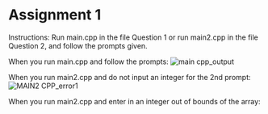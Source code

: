 # Assignment 1

Instructions:
Run main.cpp in the file Question 1 or run main2.cpp in the file Question 2, and follow the prompts given. 

When you run main.cpp and follow the prompts:
![main cpp_output](https://github.com/lisal00/A1/assets/143776518/27f5d55e-d593-4c48-a922-25c6add94262)

When you run main2.cpp and do not input an integer for the 2nd prompt:
![MAIN2 CPP_error1](https://github.com/lisal00/A1/assets/143776518/e0a14946-2c85-42f1-9655-16756b4da08b)

When you run main2.cpp and enter in an integer out of bounds of the array:
